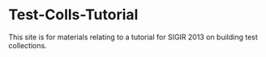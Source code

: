 Test-Colls-Tutorial
===================

This site is for materials relating to a tutorial for SIGIR 2013 on building test collections.